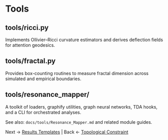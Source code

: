 # Tools

## tools/ricci.py
Implements Ollivier–Ricci curvature estimators and derives deflection fields for attention geodesics.

## tools/fractal.py
Provides box-counting routines to measure fractal dimension across simulated and empirical boundaries.

## tools/resonance_mapper/
A toolkit of loaders, graphify utilities, graph neural networks, TDA hooks, and a CLI for orchestrated analyses.

See also: `docs/tools/Resonance_Mapper.md` and related module guides.

Next → [Results Templates](Results_Templates.md) | Back ← [Topological Constraint](Topological_Constraint.md)

